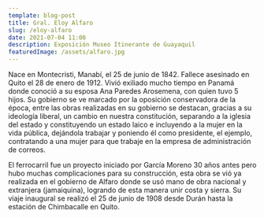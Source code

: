 ```yaml
---
template: blog-post
title: Gral. Eloy Alfaro
slug: /eloy-alfaro
date: 2021-07-04 11:00
description: Exposición Museo Itinerante de Guayaquil
featuredImage: /assets/alfaro.jpg
---
```


Nace en Montecristi, Manabí, el 25 de junio de 1842. Fallece asesinado en Quito el 28 de enero de 1912. Vivió exiliado mucho tiempo en Panamá donde conoció a su esposa Ana Paredes Arosemena, con quien tuvo 5 hijos. Su gobierno se ve marcado por la oposición conservadora de la época, entre las obras realizadas en su gobierno se destacan, gracias a su ideología liberal, un cambio en nuestra constitución, separando a la iglesia del estado y constituyendo un estado laico e incluyendo a la mujer en la vida pública, dejándola trabajar y poniendo él como presidente, el ejemplo, contratando a una mujer para que trabaje en la empresa de administración de correos.  

El ferrocarril fue un proyecto iniciado por García Moreno 30 años antes pero hubo muchas complicaciones para su construcción, esta obra se vió ya realizada en el gobierno de Alfaro donde se usó mano de obra nacional y extranjera (jamaiquina), logrando de esta manera unir costa y sierra. Su viaje inaugural se realizó el 25 de junio de 1908 desde Durán hasta la estación de Chimbacalle en Quito.
